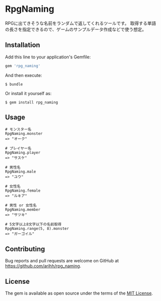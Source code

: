 # RpgNaming

RPGに出てきそうな名前をランダムで返してくれるツールです。
取得する単語の長さを指定できるので、ゲームのサンプルデータ作成などで使う想定。

## Installation

Add this line to your application's Gemfile:

```ruby
gem 'rpg_naming'
```

And then execute:

    $ bundle

Or install it yourself as:

    $ gem install rpg_naming

## Usage

```
# モンスター名
RpgNaming.monster
=> "オーク"

# プレイヤー名
RpgNaming.player
=> "サスケ"

# 男性名
RpgNaming.male
=> "ユウ"

# 女性名
RpgNaming.female
=> "ルキア"

# 男性 or 女性名
RpgNaming.member
=> "サツキ"

# 5文字以上8文字以下の名前取得
RpgNaming.range(5, 8).monster
=> "ガーゴイル"
```

## Contributing

Bug reports and pull requests are welcome on GitHub at https://github.com/arihh/rpg_naming.


## License

The gem is available as open source under the terms of the [MIT License](http://opensource.org/licenses/MIT).

